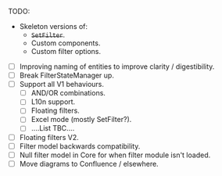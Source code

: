 TODO:
- Skeleton versions of:
  - ~~`SetFilter`~~.
  - Custom components.
  - Custom filter options.
- [ ] Improving naming of entities to improve clarity / digestibility.
- [ ] Break FilterStateManager up.
- [ ] Support all V1 behaviours.
    - [ ] AND/OR combinations.
    - [ ] L10n support.
    - [ ] Floating filters.
    - [ ] Excel mode (mostly SetFilter?).
    - [ ] ....List TBC....
- [ ] Floating filters V2.
- [ ] Filter model backwards compatibility.
- [ ] Null filter model in Core for when filter module isn't loaded.
- [ ] Move diagrams to Confluence / elsewhere.
